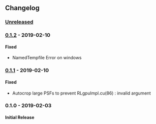## Changelog

### [Unreleased]

### [0.1.2] - 2019-02-10
#### Fixed
- NamedTempfile Error on windows

### [0.1.1] - 2019-02-10
#### Fixed
- Autocrop large PSFs to prevent RLgpuImpl.cu(86) : invalid argument

### 0.1.0 - 2019-02-03
#### Initial Release

[Unreleased]: https://github.com/tlambert03/pycudadecon/compare/v0.1.2...HEAD
[0.1.2]: https://github.com/tlambert03/pycudadecon/compare/v0.1.1...v0.1.2
[0.1.1]: https://github.com/tlambert03/pycudadecon/compare/v0.1.0...v0.1.1